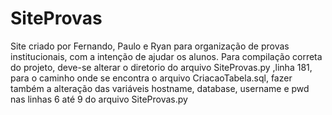 # SiteProvas
Site criado por Fernando, Paulo e Ryan para organização de provas institucionais, com a intenção de ajudar os alunos.
Para compilação correta do projeto, deve-se alterar o diretorio do arquivo SiteProvas.py ,linha 181, para o caminho onde se encontra o arquivo CriacaoTabela.sql, fazer também a alteração das variáveis hostname, database, username e pwd nas linhas 6 até 9 do arquivo SiteProvas.py